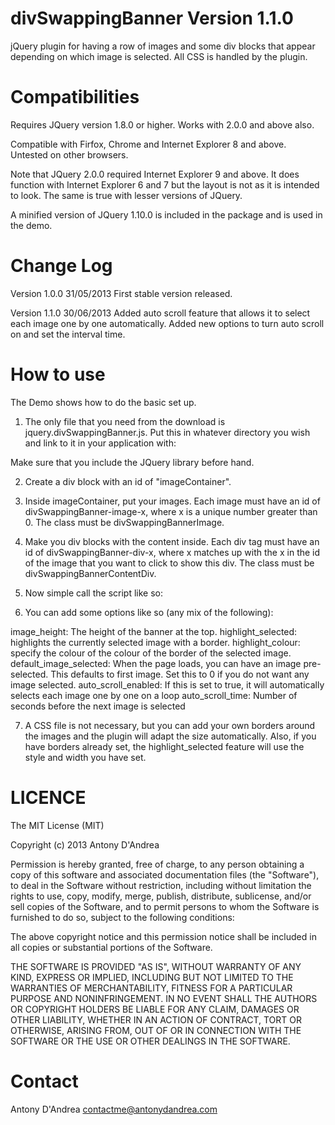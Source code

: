 divSwappingBanner
Version 1.1.0
=================
jQuery plugin for having a row of images and some div blocks that appear depending on which image is selected. All CSS is handled by the plugin.

Compatibilities
=================
Requires JQuery version 1.8.0 or higher. Works with 2.0.0 and above also.

Compatible with Firfox, Chrome and Internet Explorer 8 and above. Untested on other browsers.

Note that JQuery 2.0.0 required Internet Explorer 9 and above.
It does function with Internet Explorer 6 and 7 but the layout is not as it is intended to look. The same is true with lesser versions
of JQuery.

A minified version of JQuery 1.10.0 is included in the package and is used in the demo.

Change Log
=================
Version 1.0.0 
31/05/2013
First stable version released.

Version 1.1.0
30/06/2013
Added auto scroll feature that allows it to select each image one by one automatically.
Added new options to turn auto scroll on and set the interval time. 

How to use
=================
The Demo shows how to do the basic set up.

1) The only file that you need from the download is jquery.divSwappingBanner.js. Put this in whatever directory you wish and link to it in your application with:
<script src="path/to/jquery.divSwappingBanner.js" type="text/javascript"></script>
Make sure that you include the JQuery library before hand.

2) Create a div block with an id of "imageContainer".

3) Inside imageContainer, put your images. Each image must have an id of divSwappingBanner-image-x, where x is a unique number greater than 0. The class must be divSwappingBannerImage.

4) Make you div blocks with the content inside. Each div tag must have an id of divSwappingBanner-div-x, where x matches up with the x in the id of the image that you want to
click to show this div. The class must be divSwappingBannerContentDiv.

5) Now simple call the script like so:
<script>
    $(document).ready( function() {
        $().divSwappingBanner({});
    });
</script>

6) You can add some options like so (any mix of the following):
<script>
$(document).ready( function() {
    $().divSwappingBanner({
        image_height:"40px", //default is 250px
        highlight_selected: false, //default is true
        highlight_colour: ,         //default is #FFFF85
        default_image_selected: 4, //default is 1
        auto_scroll_enabled: true //default is false
        auto_scroll_time: 3, //default is 5
    });
});
</script>

image_height: The height of the banner at the top.
highlight_selected: highlights the currently selected image with a border.
highlight_colour: specify the colour of the colour of the border of the selected image.
default_image_selected: When the page loads, you can have an image pre-selected. This defaults to first image. Set this to 0 if you do not want any image selected.
auto_scroll_enabled: If this is set to true, it will automatically selects each image one by one on a loop
auto_scroll_time: Number of seconds before the next image is selected

7) A CSS file is not necessary, but you can add your own borders around the images and the plugin will adapt the size automatically. Also, if you have borders already set, the highlight_selected feature will
use the style and width you have set.

LICENCE
=================
The MIT License (MIT)

Copyright (c) 2013 Antony D'Andrea

Permission is hereby granted, free of charge, to any person obtaining a copy
of this software and associated documentation files (the "Software"), to deal
in the Software without restriction, including without limitation the rights
to use, copy, modify, merge, publish, distribute, sublicense, and/or sell
copies of the Software, and to permit persons to whom the Software is
furnished to do so, subject to the following conditions:

The above copyright notice and this permission notice shall be included in
all copies or substantial portions of the Software.

THE SOFTWARE IS PROVIDED "AS IS", WITHOUT WARRANTY OF ANY KIND, EXPRESS OR
IMPLIED, INCLUDING BUT NOT LIMITED TO THE WARRANTIES OF MERCHANTABILITY,
FITNESS FOR A PARTICULAR PURPOSE AND NONINFRINGEMENT. IN NO EVENT SHALL THE
AUTHORS OR COPYRIGHT HOLDERS BE LIABLE FOR ANY CLAIM, DAMAGES OR OTHER
LIABILITY, WHETHER IN AN ACTION OF CONTRACT, TORT OR OTHERWISE, ARISING FROM,
OUT OF OR IN CONNECTION WITH THE SOFTWARE OR THE USE OR OTHER DEALINGS IN
THE SOFTWARE.

Contact
=================
Antony D'Andrea
contactme@antonydandrea.com